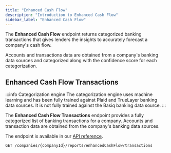 ```yaml
---
title: "Enhanced Cash Flow"
description: "Introduction to Enhanced Cash Flow"
sidebar_label: "Enhanced Cash Flow"
---
```


The **Enhanced Cash Flow** endpoint returns categorized banking transactions that gives lenders the insights to accurately forecast a company's cash flow.

Accounts and transactions data are obtained from a company's banking data sources and categorized along with the confidence score for each categorization.

## Enhanced Cash Flow Transactions

:::info Categorization engine
The categorization engine uses machine learning and has been fully trained against Plaid and TrueLayer banking data sources. It is not fully trained against the Basiq banking data source.
:::

The **Enhanced Cash Flow Transactions** endpoint provides a fully categorized list of banking transactions for a company. Accounts and transaction data are obtained from the company's banking data sources.

The endpoint is available in our <a href="/assess-api#/operations/get-companies-companyId-reports-enhancedCashFlow-transactions">API reference</a>.

`GET /companies/{companyId}/reports/enhancedCashFlow/transactions`